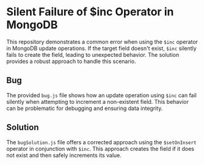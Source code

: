 # Silent Failure of $inc Operator in MongoDB

This repository demonstrates a common error when using the `$inc` operator in MongoDB update operations.  If the target field doesn't exist, `$inc` silently fails to create the field, leading to unexpected behavior. The solution provides a robust approach to handle this scenario.

## Bug

The provided `bug.js` file shows how an update operation using `$inc` can fail silently when attempting to increment a non-existent field. This behavior can be problematic for debugging and ensuring data integrity.

## Solution

The `bugSolution.js` file offers a corrected approach using the `$setOnInsert` operator in conjunction with `$inc`. This approach creates the field if it does not exist and then safely increments its value.
